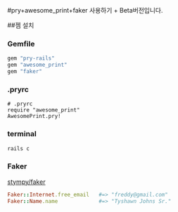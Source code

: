 #pry+awesome_print+faker 사용하기 + Beta버전입니다.

##젬 설치

### Gemfile
```ruby
gem "pry-rails"
gem "awesome_print"
gem "faker"
```

### .pryrc
```
# .pryrc
require "awesome_print"
AwesomePrint.pry!
```

### terminal
```bash
rails c
```
### Faker
[stympy/faker](https://github.com/stympy/faker)
```ruby
Faker::Internet.free_email   #=> "freddy@gmail.com"
Faker::Name.name             #=> "Tyshawn Johns Sr."
```
